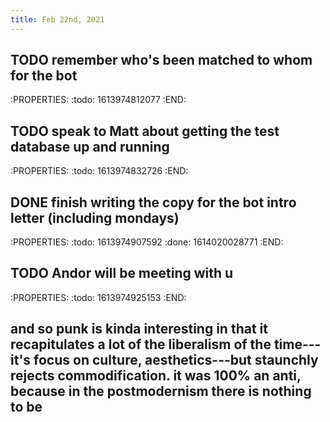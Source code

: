 ```yaml
---
title: Feb 22nd, 2021
---
```


## TODO remember who's been matched to whom for the bot
:PROPERTIES:
:todo: 1613974812077
:END:
## TODO speak to Matt about getting the test database up and running
:PROPERTIES:
:todo: 1613974832726
:END:
## DONE finish writing the copy for the bot intro letter (including mondays)
:PROPERTIES:
:todo: 1613974907592
:done: 1614020028771
:END:
## TODO Andor will be meeting with u
:PROPERTIES:
:todo: 1613974925153
:END:
## and so punk is kinda interesting in that it recapitulates a lot of the liberalism of the time---it's focus on culture, aesthetics---but staunchly rejects commodification. it was 100% an anti, because in the postmodernism there is nothing to be
